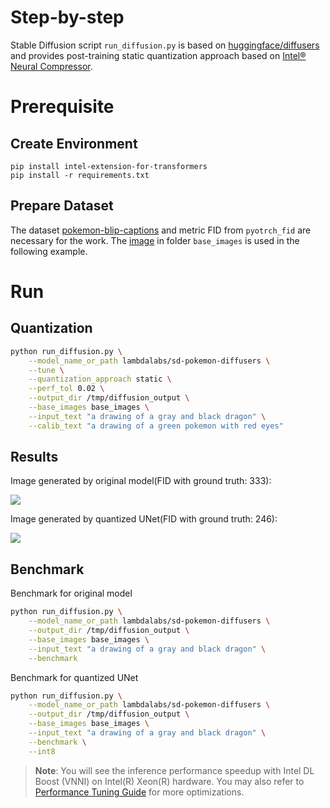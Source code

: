 Step-by-step
============

Stable Diffusion script ```run_diffusion.py``` is based on [huggingface/diffusers](https://github.com/huggingface/diffusers/tree/main/examples/text_to_image) and provides post-training static quantization approach based on [Intel® Neural Compressor](https://github.com/intel/neural-compressor).
# Prerequisite​

## Create Environment
```
pip install intel-extension-for-transformers
pip install -r requirements.txt
```

## Prepare Dataset
 The dataset [pokemon-blip-captions](https://huggingface.co/datasets/lambdalabs/pokemon-blip-captions) and metric FID from ```pyotrch_fid``` are necessary for the work. The [image](https://datasets-server.huggingface.co/assets/lambdalabs/pokemon-blip-captions/--/lambdalabs--pokemon-blip-captions/train/14/image/image.jpg) in folder ```base_images``` is used in the following example.



# Run

## Quantization
```bash
python run_diffusion.py \
    --model_name_or_path lambdalabs/sd-pokemon-diffusers \
    --tune \
    --quantization_approach static \
    --perf_tol 0.02 \
    --output_dir /tmp/diffusion_output \
    --base_images base_images \
    --input_text "a drawing of a gray and black dragon" \
    --calib_text "a drawing of a green pokemon with red eyes"
```


## Results

Image generated by original model(FID with ground truth: 333):

<img src=images/fp32.png />

Image generated by quantized UNet(FID with ground truth: 246):

<img src=images/int8.png />


## Benchmark

Benchmark for original model
```bash
python run_diffusion.py \
    --model_name_or_path lambdalabs/sd-pokemon-diffusers \
    --output_dir /tmp/diffusion_output \
    --base_images base_images \
    --input_text "a drawing of a gray and black dragon" \
    --benchmark
```
Benchmark for quantized UNet
```bash
python run_diffusion.py \
    --model_name_or_path lambdalabs/sd-pokemon-diffusers \
    --output_dir /tmp/diffusion_output \
    --base_images base_images \
    --input_text "a drawing of a gray and black dragon" \
    --benchmark \
    --int8
```

 >**Note**: You will see the inference performance speedup with Intel DL Boost (VNNI) on Intel(R) Xeon(R) hardware. You may also refer to [Performance Tuning Guide](https://intel.github.io/intel-extension-for-pytorch/cpu/latest/tutorials/performance_tuning/tuning_guide.html) for more optimizations.
